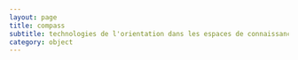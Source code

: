 ```yaml
---
layout: page
title: compass
subtitle: technologies de l'orientation dans les espaces de connaissances
category: object
---
```

